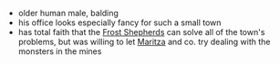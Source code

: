 - older human male, balding
- his office looks especially fancy for such a small town
- has total faith that the [Frost Shepherds](../Factions/Frost%20Shepherds.md) can solve all of the town's problems, but was willing to let [Maritza](../Player%20Characters/Maritza%20Reddington.md) and co. try dealing with the monsters in the mines